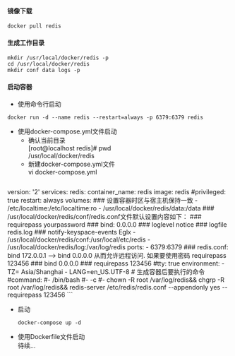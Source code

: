 
#### 镜像下载
```
docker pull redis  
```
#### 生成工作目录
```
mkdir /usr/local/docker/redis -p
cd /usr/local/docker/redis
mkdir conf data logs -p
```
#### 启动容器
* 使用命令行启动  
```
docker run -d --name redis --restart=always -p 6379:6379 redis  
```
* 使用docker-compose.yml文件启动  
  * 确认当前目录  
    [root@localhost redis]# pwd  
    /usr/local/docker/redis  
  * 新建docker-compose.yml文件  
    vi docker-compose.yml  
    ```
version: '2'
services:
  redis:
    container_name: redis
    image: redis
    #privileged: true
    restart: always
    volumes:
      ### 设置容器时区与宿主机保持一致
      - /etc/localtime:/etc/localtime:ro
      - /usr/local/docker/redis/data:/data
      ### /usr/local/docker/redis/conf/redis.conf文件默认设置内容如下：
      ### requirepass yourpassword
      ### bind: 0.0.0.0
      ### loglevel notice
      ### logfile redis.log
      ### notify-keyspace-events Eglx
      - /usr/local/docker/redis/conf:/usr/local/etc/redis
      - /usr/local/docker/redis/log:/var/log/redis
    ports:
      - 6379:6379
    ### redis.conf: bind 172.0.0.1 --> bind 0.0.0.0 从而允许远程访问. 如果要使用密码 requirepass 123456
    ### bind 0.0.0.0
    ### requirepass 123456
    #tty: true
    environment:
      - TZ= Asia/Shanghai
      - LANG=en_US.UTF-8
    # 生成容器后要执行的命令
    #command:
       #- /bin/bash
       #- -c
       #- chown -R root /var/log/redis&& chgrp -R root /var/log/redis&& redis-server /etc/redis/redis.conf --appendonly yes  --requirepass 123456
    ```
  * 启动  
    ```
    docker-compose up -d  
    ```
* 使用Dockerfile文件启动  
  待续...
